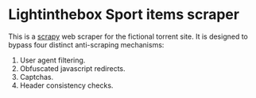 # Lightinthebox Sport items scraper

This is a [scrapy](https://scrapy.org/) web scraper for the fictional torrent site.
It is designed to bypass four distinct anti-scraping mechanisms:

1. User agent filtering.
2. Obfuscated javascript redirects.
3. Captchas.
4. Header consistency checks.

